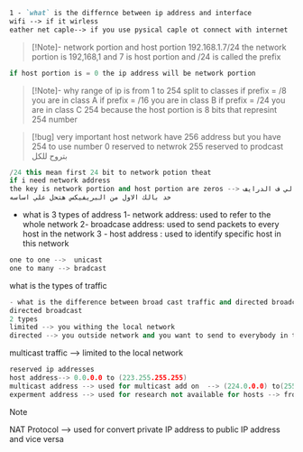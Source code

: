 ```md
1 - `what` is the differnce between ip address and interface
wifi --> if it wirless
eather net caple--> if you use pysical caple ot connect with internet 

```

> [!Note]-
> network portion and host portion
> 192.168.1.7/24
> the network portion is 192,168,1 and 7 is host portion and /24 is called the prefix

```cpp
if host portion is = 0 the ip address will be network portion 

```

> [!Note]- why range of ip is from 1 to 254
> split to classes
> if prefix = /8 you are in class A
> if prefix = /16 you are in class B
> if prefix = /24 you are in class C
> 254 because the host portion is 8 bits that represint 254 number
> 

>[!bug] very important
> host network have  256 address but you have 254 to use
number 0 reserved to netwrok 255 reserved to prodcast بتروح للكل

```cpp
/24 this mean first 24 bit to network potion theat 
if i need network address 
the key is network portion and host portion are zeros --> مفتاح حل السؤال الي ف الدرايف 
خد بالك الاول من البريفيكس هتحل علي اساسه
```

- what is 3 types of address
   1- network address: used to refer to the whole network
   2- broadcase address: used to send packets to every host in the network 
   3 - host address : used to identify specific host in this network

```cpp
one to one -->  unicast 
one to many --> bradcast

```
what is the types of traffic
```cpp
- what is the difference between broad cast traffic and directed broadcast 
directed broadcast 
2 types
limited --> you withing the local network
directed --> you outside network and you want to send to everybody in the network

```
multicast traffic --> limited to the local network

```cpp
reserved ip addresses
host address--> 0.0.0.0 to (223.255.255.255)
multicast address --> used for multicast add on  --> (224.0.0.0) to(255.255.255.255)
experment address --> used for research not available for hosts --> from (240.0.0.0) to (255.255.255.255)
```

>[!note]
NAT Protocol --> used for convert private IP address to public IP address and vice versa

